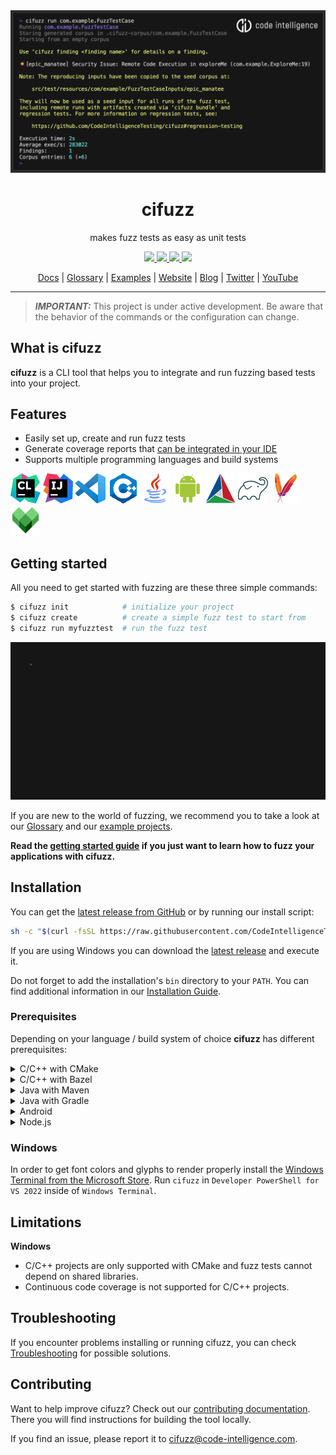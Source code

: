 <div align="center">
  <a href="https://code-intelligence.com"><img src="/docs/assets/header.png" alt="cifuzz by Code Intelligence" /></a>
  <h1>cifuzz</h1>
  <p>makes fuzz tests as easy as unit tests</p>
  <a href="https://github.com/CodeIntelligenceTesting/cifuzz/releases">
    <img src="https://img.shields.io/github/v/release/CodeIntelligenceTesting/cifuzz">
  </a>
  <a href="https://github.com/CodeIntelligenceTesting/cifuzz/actions/workflows/pipeline_tests.yml?query=branch%3Amain">
    <img src="https://img.shields.io/github/actions/workflow/status/CodeIntelligenceTesting/cifuzz/pipeline_tests.yml?branch=main&logo=github" />
  </a>
  <a href="https://github.com/CodeIntelligenceTesting/cifuzz/blob/main/CONTRIBUTING.md">
    <img src="https://img.shields.io/badge/PRs-welcome-brightgreen.svg" />
  </a>
  <a href="https://github.com/CodeIntelligenceTesting/cifuzz/blob/main/LICENSE">
    <img src="https://img.shields.io/github/license/CodeIntelligenceTesting/cifuzz" />
  </a>

  <br />

<a href="https://docs.code-intelligence.com/cifuzz-cli" target="_blank">Docs</a>
|
<a href="https://github.com/CodeIntelligenceTesting/cifuzz/blob/main/docs/Glossary.md">Glossary</a>
|
<a href="https://github.com/CodeIntelligenceTesting/cifuzz/tree/main/examples">Examples</a>
|
<a href="https://www.code-intelligence.com/" target="_blank">Website</a>
|
<a href="https://www.code-intelligence.com/blog" target="_blank">Blog</a>
|
<a href="https://twitter.com/CI_Fuzz" target="_blank">Twitter</a>
|
<a href="https://www.youtube.com/channel/UCjXN5ac3tgXgtuCoSnQaEmA" target="_blank">YouTube</a>

</div>

---

> **_IMPORTANT:_** This project is under active development.
> Be aware that the behavior of the commands or the configuration
> can change.

## What is cifuzz

**cifuzz** is a CLI tool that helps you to integrate and run fuzzing
based tests into your project.

## Features

- Easily set up, create and run fuzz tests
- Generate coverage reports that [can be integrated in your
  IDE](docs/Coverage-ide-integrations.md)
- Supports multiple programming languages and build systems

![CLion](/docs/assets/tools/clion.png)
![IDEA](/docs/assets/tools/idea.png)
![VSCode](/docs/assets/tools/vscode.png)
![C++](/docs/assets/tools/cpp.png)
![Java](/docs/assets/tools/java.png)
![Android](/docs/assets/tools/android.png)
![CMake](/docs/assets/tools/cmake.png)
![gradle](/docs/assets/tools/gradle.png)
![Maven](/docs/assets/tools/maven.png)
![Bazel](/docs/assets/tools/bazel.png)

## Getting started

All you need to get started with fuzzing are these three simple commands:

```elixir
$ cifuzz init            # initialize your project
$ cifuzz create          # create a simple fuzz test to start from
$ cifuzz run myfuzztest  # run the fuzz test
```

![CLI showcase](/docs/assets/showcase.gif)

If you are new to the world of fuzzing, we recommend you to take a
look at our [Glossary](docs/Glossary.md) and our
[example projects](examples/).

**Read the [getting started guide](docs/Getting-Started.md) if you just want to
learn how to fuzz your applications with cifuzz.**

## Installation

You can get the
[latest release from GitHub](https://github.com/CodeIntelligenceTesting/cifuzz/releases/latest)
or by running our install script:

```bash
sh -c "$(curl -fsSL https://raw.githubusercontent.com/CodeIntelligenceTesting/cifuzz/main/install.sh)"
```

If you are using Windows you can download
the [latest release](https://github.com/CodeIntelligenceTesting/cifuzz/releases/latest/download/cifuzz_installer_windows_amd64.exe)
and execute it.

Do not forget to add the installation's `bin` directory to your `PATH`.
You can find additional information in our [Installation Guide](docs/Installation-Guide.md).

### Prerequisites

Depending on your language / build system of choice **cifuzz** has
different prerequisites:

<details>
 <summary>C/C++ with CMake</summary>

- [CMake >= 3.16](https://cmake.org/)
- [LLVM >= 11](https://clang.llvm.org/get_started.html)

**Ubuntu / Debian**

<!-- when changing this, please make sure it is in sync with the E2E pipeline -->

```bash
sudo apt install cmake clang llvm lcov
```

**Arch**

<!-- when changing this, please make sure it is in sync with the E2E pipeline -->

```bash
sudo pacman -S cmake clang llvm lcov
```

**macOS**

<!-- when changing this, please make sure it is in sync with the E2E pipeline -->

```bash
brew install cmake llvm lcov
```

**Windows**

At least Visual Studio 2022 version 17 is required.

Please make sure to

- select **"Develop Desktop C++ applications"** in the Visual Studio Installer
- check **"C++ Clang Compiler for Windows"** in the "Individual Components" tab
- check **"C++ CMake Tools for Windows"** in the "Individual Components" tab
- check **"MSBuild support for LLVM (clang-cl) toolset"** in the "Individual Components" tab

You can add these components anytime by choosing "Modify" in the Visual Studio Installer.

```bash
choco install lcov
```

You may have to add %ChocolateyInstall%\lib\lcov\tools\bin to your PATH variable.

</details>

<details>
 <summary>C/C++ with Bazel</summary>

- [Bazel >= 5.3.2 (>=6.0.0 on macOS)](https://bazel.build/install)
- Java JDK >= 8 (1.8) (e.g. [OpenJDK](https://openjdk.java.net/install/) or
  [Zulu](https://www.azul.com/downloads/zulu-community/))
  is needed for Bazel's coverage feature.
- [LLVM >= 11](https://clang.llvm.org/get_started.html)
- [lcov](https://github.com/linux-test-project/lcov)

**Ubuntu / Debian**

<!-- when changing this, please make sure it is in sync with the E2E pipeline -->

```bash
sudo apt install clang llvm lcov default-jdk zip

# install bazelisk
sudo curl -L https://github.com/bazelbuild/bazelisk/releases/latest/download/bazelisk-linux-amd64 -o /usr/local/bin/bazel
sudo chmod +x /usr/local/bin/bazel
```

**Arch**

<!-- when changing this, please make sure it is in sync with the E2E pipeline -->

```bash
sudo pacman -S clang llvm lcov python jdk-openjdk zip

# install bazelisk
sudo curl -L https://github.com/bazelbuild/bazelisk/releases/latest/download/bazelisk-linux-amd64 -o /usr/local/bin/bazel
sudo chmod +x /usr/local/bin/bazel
```

**macOS**
Bazel C/C++ projects are currently not supported on macOS.

**Windows**
Bazel C/C++ projects are currently not supported on Windows.

</details>

<details>
 <summary>Java with Maven</summary>

- Java JDK >= 8 (1.8) (e.g. [OpenJDK](https://openjdk.java.net/install/) or
  [Zulu](https://www.azul.com/downloads/zulu-community/))
- [Maven](https://maven.apache.org/install.html)

**Ubuntu / Debian**

<!-- when changing this, please make sure it is in sync with the E2E pipeline -->

```bash
sudo apt install default-jdk maven
```

**Arch**

<!-- when changing this, please make sure it is in sync with the E2E pipeline -->

```bash
sudo pacman -S jdk-openjdk maven
```

**macOS**

<!-- when changing this, please make sure it is in sync with the E2E pipeline -->

```bash
brew install openjdk maven
```

**Windows**

<!-- when changing this, please make sure it is in sync with the E2E pipeline -->

```bash
choco install microsoft-openjdk maven
```

</details>

<details>
 <summary>Java with Gradle</summary>

- Java JDK >= 8 (1.8) (e.g. [OpenJDK](https://openjdk.java.net/install/) or
  [Zulu](https://www.azul.com/downloads/zulu-community/))
- [Gradle](https://gradle.org/install/) >= 6.1

**Ubuntu / Debian**

<!-- when changing this, please make sure it is in sync with the E2E pipeline -->

```bash
sudo apt install default-jdk gradle
```

**Arch**

<!-- when changing this, please make sure it is in sync with the E2E pipeline -->

```bash
sudo pacman -S jdk-openjdk gradle
```

**macOS**

<!-- when changing this, please make sure it is in sync with the E2E pipeline -->

```bash
brew install openjdk gradle
```

**Windows**

<!-- when changing this, please make sure it is in sync with the E2E pipeline -->

```bash
choco install microsoft-openjdk gradle
```

</details>

<details>
 <summary>Android</summary>

**Info:** Currently cifuzz is **not** supporting fuzz tests running in an
emulator or on a device, it is still possible to run local tests.
You can find more information and an example at
the [cifuzz-gradle-plugin](https://github.com/CodeIntelligenceTesting/cifuzz-gradle-plugin)
repository.

- [Gradle](https://gradle.org/install/) >= 7.5
- [Android Gradle Plugin](https://developer.android.com/build) >= 7.4.2

</details>

<details>
 <summary>Node.js</summary>

**Info:** Support for Node.js projects is still experimental and
hidden behind a feature flag. You can try it out by running:

```bash
export CIFUZZ_PRERELEASE=1
```

- [Node.js](https://nodejs.org) >= 16.0

**Ubuntu / Debian**

<!-- when changing this, please make sure it is in sync with the E2E pipeline -->

```bash
sudo apt install nodejs
```

**Arch**

<!-- when changing this, please make sure it is in sync with the E2E pipeline -->

```bash
sudo pacman -S nodejs
```

**macOS**

<!-- when changing this, please make sure it is in sync with the E2E pipeline -->

```bash
brew install nodejs
```

**Windows**

<!-- when changing this, please make sure it is in sync with the E2E pipeline -->

```bash
choco install nodejs
```

</details>

### Windows

In order to get font colors and glyphs to render properly install the
[Windows Terminal from the Microsoft Store](https://aka.ms/terminal).
Run `cifuzz` in `Developer PowerShell for VS 2022` inside of `Windows Terminal`.

## Limitations

**Windows**

- C/C++ projects are only supported with CMake and fuzz tests cannot depend on shared libraries.
- Continuous code coverage is not supported for C/C++ projects.

## Troubleshooting

If you encounter problems installing or running cifuzz, you can check [Troubleshooting](docs/Troubleshooting.md)
for possible solutions.

## Contributing

Want to help improve cifuzz? Check out our [contributing documentation](CONTRIBUTING.md).
There you will find instructions for building the tool locally.

If you find an issue, please report it to cifuzz@code-intelligence.com.
